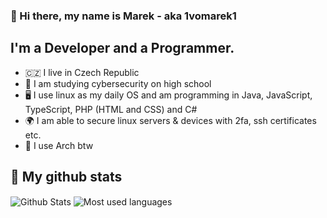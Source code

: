 ### 👋 Hi there, my name is Marek - aka 1vomarek1

## I'm a Developer and a Programmer.
- 🇨🇿 I live in Czech Republic
- 📘 I am studying cybersecurity on high school
- 🖥️ I use linux as my daily OS and am programming in Java, JavaScript, TypeScript, PHP (HTML and CSS) and C#
- 🌍 I am able to secure linux servers & devices with 2fa, ssh certificates etc.
- 🐧 I use Arch btw

  
## 🔧 My github stats
<img align="center" alt="Github Stats" src="https://github-readme-stats.codestackr.vercel.app/api?username=marekvospel&show_icons=true&hide_border=true&theme=dracula" />

<img align="center" alt="Most used languages" src="https://github-readme-stats.vercel.app/api/top-langs/?username=marekvospel&layout=compact&theme=dracula&show_icons=true&hide_border=true" />

[website]: https://vospel.cz
